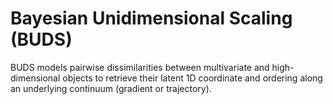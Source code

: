 # Bayesian Unidimensional Scaling (BUDS)

BUDS models pairwise dissimilarities between multivariate and high-dimensional objects to retrieve their latent 1D coordinate and ordering along an underlying continuum (gradient or trajectory).
